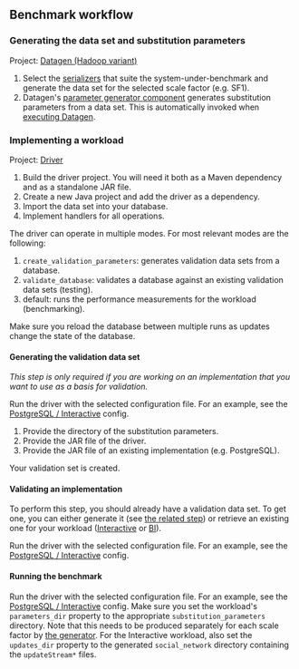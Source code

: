 ## Benchmark workflow

### Generating the data set and substitution parameters

Project: [Datagen (Hadoop variant)](https://github.com/ldbc/ldbc_snb_datagen_hadoop)

1. Select the [serializers](https://github.com/ldbc/ldbc_snb_datagen_hadoop/wiki/Data-Output) that suite the system-under-benchmark and generate the data set for the selected scale factor (e.g. SF1).
1. Datagen's [parameter generator component](https://github.com/ldbc/ldbc_snb_datagen_hadoop/tree/stable/paramgenerator) generates substitution parameters from a data set. This is automatically invoked when [executing Datagen](https://github.com/ldbc/ldbc_snb_datagen_hadoop/wiki/Compilation_Execution).

### Implementing a workload

Project: [Driver](https://github.com/ldbc/ldbc_snb_driver)

1. Build the driver project. You will need it both as a Maven dependency and as a standalone JAR file.
1. Create a new Java project and add the driver as a dependency.
1. Import the data set into your database.
1. Implement handlers for all operations.

The driver can operate in multiple modes. For most relevant modes are the following:

1. `create_validation_parameters`: generates validation data sets from a database.
2. `validate_database`: validates a database against an existing validation data sets (testing).
3. default: runs the performance measurements for the workload (benchmarking).

Make sure you reload the database between multiple runs as updates change the state of the database.
#### Generating the validation data set

_This step is only required if you are working on an implementation that you want to use as a basis for validation._

Run the driver with the selected configuration file. For an example, see the [PostgreSQL / Interactive](https://github.com/ldbc/ldbc_snb_interactive/blob/main/postgres/interactive-create-validation-parameters.properties) config.

1. Provide the directory of the substitution parameters.
1. Provide the JAR file of the driver.
1. Provide the JAR file of an existing implementation (e.g. PostgreSQL).

Your validation set is created.

#### Validating an implementation

To perform this step, you should already have a validation data set. To get one, you can either generate it (see [the related step](https://github.com/ldbc/ldbc_snb_docs/wiki/Benchmark-workflow#generating-the-data-set-and-substitution-parameters)) or retrieve an existing one for your workload ([Interactive](https://github.com/ldbc/ldbc_snb_interactive_validation) or [BI](https://github.com/ldbc/ldbc_snb_bi_validation)).

Run the driver with the selected configuration file. For an example, see the [PostgreSQL / Interactive](https://github.com/ldbc/ldbc_snb_interactive/blob/main/postgres/interactive-validate.properties) config.

#### Running the benchmark

Run the driver with the selected configuration file. For an example, see the [PostgreSQL / Interactive](https://github.com/ldbc/ldbc_snb_interactive/blob/main/postgres/interactive-benchmark.properties) config. Make sure you set the workload's `parameters_dir` property to the appropriate `substitution_parameters` directory. Note that this needs to be produced separately for each scale factor by [the generator](https://github.com/ldbc/ldbc_snb_datagen_hadoop/tree/main/paramgenerator).
For the Interactive workload, also set the `updates_dir` property to the generated `social_network` directory containing the `updateStream*` files.

